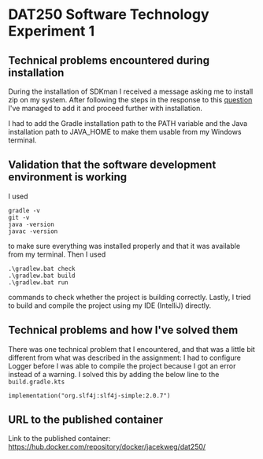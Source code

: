 # DAT250 Software Technology Experiment 1

## Technical problems encountered during installation

During the installation of SDKman I received a message asking me to install zip on my system. After following the steps in the response to this [question](https://stackoverflow.com/questions/38782928/how-to-add-man-and-zip-to-git-bash-installation-on-windows) I've managed to add it and proceed further with installation.

I had to add the Gradle installation path to the PATH variable and the Java installation path to JAVA_HOME to make them usable from my Windows terminal.

## Validation that the software development environment is working

I used

```
gradle -v
git -v
java -version
javac -version
```

to make sure everything was installed properly and that it was available from my terminal. Then I used

```
.\gradlew.bat check
.\gradlew.bat build
.\gradlew.bat run
```

commands to check whether the project is building correctly. Lastly, I tried to build and compile the project using my IDE (IntelliJ) directly.

## Technical problems and how I've solved them

There was one technical problem that I encountered, and that was a little bit different from what was described in the assignment: I had to configure Logger before I was able to compile the project because I got an error instead of a warning. I solved this by adding the below line to the `build.gradle.kts`

```
implementation("org.slf4j:slf4j-simple:2.0.7")
```

## URL to the published container

Link to the published container: https://hub.docker.com/repository/docker/jacekweg/dat250/
